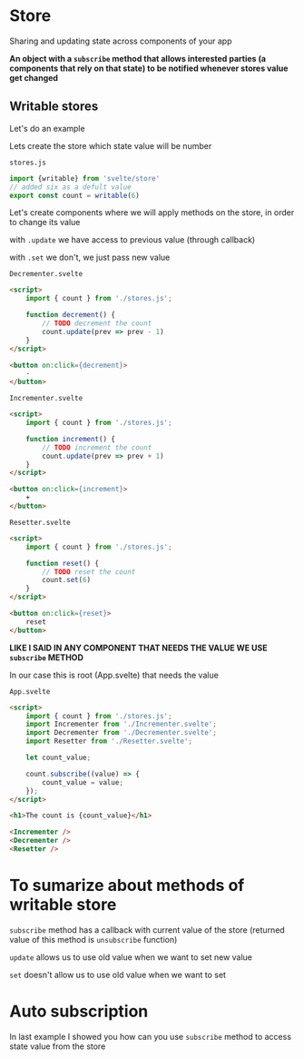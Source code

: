 # Store

Sharing and updating state across components of your app

**An object with a `subscribe` method that allows interested parties (a components that rely on that state) to be notified whenever stores value get changed**

## Writable stores

Let's do an example

Lets create the store which state value will be number

`stores.js`

```js
import {writable} from 'svelte/store'
// added six as a defult value
export const count = writable(6)
```

Let's create components where we will apply methods on the store, in order to change its value

with `.update` we have access to previous value (through callback)

with `.set` we don't, we just pass new value


`Decrementer.svelte`

```html
<script>
	import { count } from './stores.js';

	function decrement() {
		// TODO decrement the count
		count.update(prev => prev - 1)
	}
</script>

<button on:click={decrement}>
	-
</button>
```

`Incrementer.svelte`

```html
<script>
	import { count } from './stores.js';

	function increment() {
		// TODO increment the count
		count.update(prev => prev + 1)
	}
</script>

<button on:click={increment}>
	+
</button>
```

`Resetter.svelte`

```html
<script>
	import { count } from './stores.js';

	function reset() {
		// TODO reset the count
		count.set(6)
	}
</script>

<button on:click={reset}>
	reset
</button>
```

**LIKE I SAID IN ANY COMPONENT THAT NEEDS THE VALUE WE USE `subscribe` METHOD**

In our case this is root (App.svelte) that needs the value

`App.svelte`

```html
<script>
	import { count } from './stores.js';
	import Incrementer from './Incrementer.svelte';
	import Decrementer from './Decrementer.svelte';
	import Resetter from './Resetter.svelte';

	let count_value;

	count.subscribe((value) => {
		count_value = value;
	});
</script>

<h1>The count is {count_value}</h1>

<Incrementer />
<Decrementer />
<Resetter />

```

# To sumarize about methods of writable store

`subscribe` method has a callback with current value of the store (returned value of this method is `unsubscribe` function)

`update` allows us to use old value when we want to set new value

`set` doesn't allow us to use old value when we want to set

# Auto subscription

In last example I showed you how can you use `subscribe` method to access state value from the store




